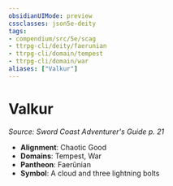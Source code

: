 ```yaml
---
obsidianUIMode: preview
cssclasses: json5e-deity
tags:
- compendium/src/5e/scag
- ttrpg-cli/deity/faerunian
- ttrpg-cli/domain/tempest
- ttrpg-cli/domain/war
aliases: ["Valkur"]
---
```

# Valkur
*Source: Sword Coast Adventurer's Guide p. 21* 

- **Alignment**: Chaotic Good
- **Domains**: Tempest, War
- **Pantheon**: Faerûnian
- **Symbol**: A cloud and three lightning bolts